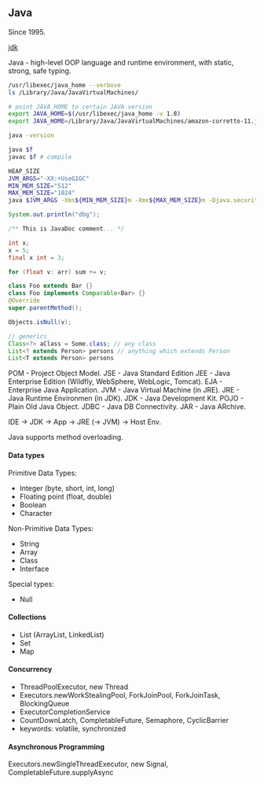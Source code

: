 Java
-
Since 1995.

[jdk](http://jdk.java.net/)

Java - high-level OOP language and runtime environment,
with static, strong, safe typing.

````sh
/usr/libexec/java_home --verbose
ls /Library/Java/JavaVirtualMachines/

# point JAVA_HOME to certain JAVA version
export JAVA_HOME=$(/usr/libexec/java_home -v 1.8)
export JAVA_HOME=/Library/Java/JavaVirtualMachines/amazon-corretto-11.jdk/Contents/Home

java -version

java $f
javac $f # compile

HEAP_SIZE
JVM_ARGS="-XX:+UseG1GC"
MIN_MEM_SIZE="512"
MAX_MEM_SIZE="1024"
java $JVM_ARGS -Xms${MIN_MEM_SIZE}m -Xmx${MAX_MEM_SIZE}m -Djava.security.egd=file:/dev/./urandom -jar /tmp/x.jar

````

````java
System.out.println("dbg");

/** This is JavaDoc comment... */

int x;
x = 5;
final x int = 3;

for (float v: arr) sum += v;

class Foo extends Bar {}
class Foo implements Comparable<Bar> {}
@Override
super.parentMethod();

Objects.isNull(v);

// generics
Class<?> aClass = Some.class; // any class
List<? extends Person> persons // anything which extends Person
List<T extends Person> persons
````

POM  - Project Object Model.
JSE  - Java Standard Edition
JEE  - Java Enterprise Edition (Wildfly, WebSphere, WebLogic, Tomcat).
EJA  - Enterprise Java Application.
JVM  - Java Virtual Machine (in JRE).
JRE  - Java Runtime Environmen (in JDK).
JDK  - Java Development Kit.
POJO - Plain Old Java Object.
JDBC - Java DB Connectivity.
JAR  - Java ARchive.

IDE -> JDK -> App -> JRE (-> JVM) -> Host Env.

Java supports method overloading.

#### Data types

Primitive Data Types:
* Integer (byte, short, int, long)
* Floating point (float, double)
* Boolean
* Character

Non-Primitive Data Types:
* String
* Array
* Class
* Interface

Special types:
* Null

#### Collections

* List (ArrayList, LinkedList)
* Set
* Map

#### Concurrency

* ThreadPoolExecutor, new Thread
* Executors.newWorkStealingPool, ForkJoinPool, ForkJoinTask, BlockingQueue
* ExecutorCompletionService
* CountDownLatch, CompletableFuture, Semaphore, CyclicBarrier
* keywords: volatile, synchronized

#### Asynchronous Programming

Executors.newSingleThreadExecutor, new Signal, CompletableFuture.supplyAsync
